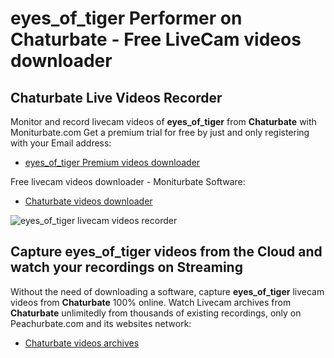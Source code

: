 # eyes_of_tiger Performer on Chaturbate - Free LiveCam videos downloader

## Chaturbate Live Videos Recorder

Monitor and record livecam videos of **eyes_of_tiger** from **Chaturbate** with Moniturbate.com
Get a premium trial for free by just and only registering with your Email address:
* [eyes_of_tiger Premium videos downloader](https://moniturbate.com/request-demo-licence-key.html)

Free livecam videos downloader - Moniturbate Software:
* [Chaturbate videos downloader](https://moniturbate.com/moniturbate-download-software.html)

![eyes_of_tiger livecam videos recorder](https://peachurnet.com/templates/moniturbate-software.png)


## Capture eyes_of_tiger videos from the Cloud and watch your recordings on Streaming

Without the need of downloading a software, capture **eyes_of_tiger** livecam videos from **Chaturbate** 100% online.
Watch Livecam archives from **Chaturbate** unlimitedly from thousands of existing recordings, only on Peachurbate.com and its websites network:
* [Chaturbate videos archives](https://peachurnet.com/)